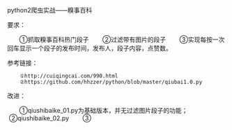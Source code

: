 python2爬虫实战——糗事百科

要求：

        ①抓取糗事百科热门段子
        ②过滤带有图片的段子
        ③实现每按一次回车显示一个段子的发布时间，发布人，段子内容，点赞数。
        
参考链接：

        ①http://cuiqingcai.com/990.html
        ②https://github.com/hhzzer/python/blob/master/qiubai1.0.py
        
改进：

        ①qiushibaike_01.py为基础版本，并无过滤图片段子的功能；
        ②qiushibaike_02.py
        ③
